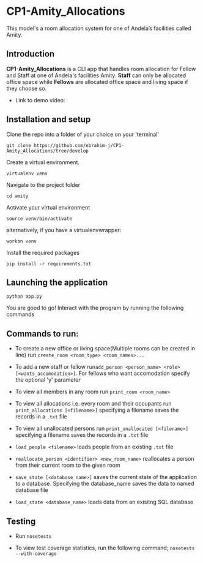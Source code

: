 # CP1-Amity_Allocations
This model's a room allocation system for one of Andela’s facilities called Amity.
## Introduction

**CP1-Amity_Allocations** is a CLI app that handles room allocation for Fellow and Staff at one of Andela's facilities Amity. **Staff** can only be allocated office space while **Fellows** are allocated office space and living space if they choose so.


* Link to demo video: <script type="text/javascript" src="https://asciinema.org/a/0g7ynj7d55g36z3bm390vn6k0.js" id="asciicast-0g7ynj7d55g36z3bm390vn6k0" async></script>

## Installation and setup
Clone the repo into a folder of your choice on your 'terminal'
```
git clone https://github.com/ebrahim-j/CP1-Amity_Allocations/tree/develop
```
Create a virtual environment.
```
virtualenv venv
```
Navigate to the project folder
```
cd amity
```
Activate your virtual environment
```
source venv/bin/activate
```
alternatively, if you have a virtualenvwrapper:
```
workon venv
```
Install the required packages
```
pip install -r requirements.txt
```

## Launching the application
```
python app.py
```
You are good to go!
Interact with the program by running the following commands

## Commands to run:

* To create a new office or living space(Multiple rooms can be created in line) run ```create_room <room_type> <room_names>...```

* To add a new staff or fellow run```add_person <person_name> <role> [<wants_accomodation>]```.
 For fellows who want accomodation specify the optional 'y' parameter

* To view all members in any room run ```print_room <room_name>```

* To view all allocations i.e. every room and their occupants run ```print_allocations [<filename>]``` 
 specifying a filename saves the records in a ```.txt``` file

* To view all unallocated persons run ```print_unallocated [<filename>]``` 
 specifying a filename saves the records in a ```.txt``` file

* ```load_people <filename>``` loads people from an existing ```.txt``` file

* ```reallocate_person <identifier> <new_room_name>``` reallocates a person from their current room to the given room

* ```save_state [<database_name>]``` saves the current state of the application to a database. Specifying the database_name saves the data to named database file

* ```load_state <database_name>``` loads data from an exisitng SQL database

## Testing
* Run ```nosetests ```

 *  To view test coverage statistics, run the following command;
 	```nosetests --with-coverage```
